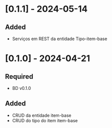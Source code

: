 # [0.1.1] - 2024-05-14
## Added
- Serviços em REST da entidade Tipo-item-base

# [0.1.0] - 2024-04-21
## Required
- BD v0.1.0
## Added
- CRUD da entidade item-base
- CRUD do tipo do item item-base
